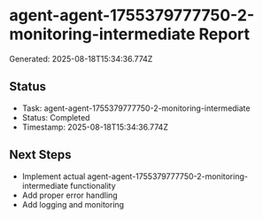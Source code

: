 # agent-agent-1755379777750-2-monitoring-intermediate Report

Generated: 2025-08-18T15:34:36.774Z

## Status
- Task: agent-agent-1755379777750-2-monitoring-intermediate
- Status: Completed
- Timestamp: 2025-08-18T15:34:36.774Z

## Next Steps
- Implement actual agent-agent-1755379777750-2-monitoring-intermediate functionality
- Add proper error handling
- Add logging and monitoring

